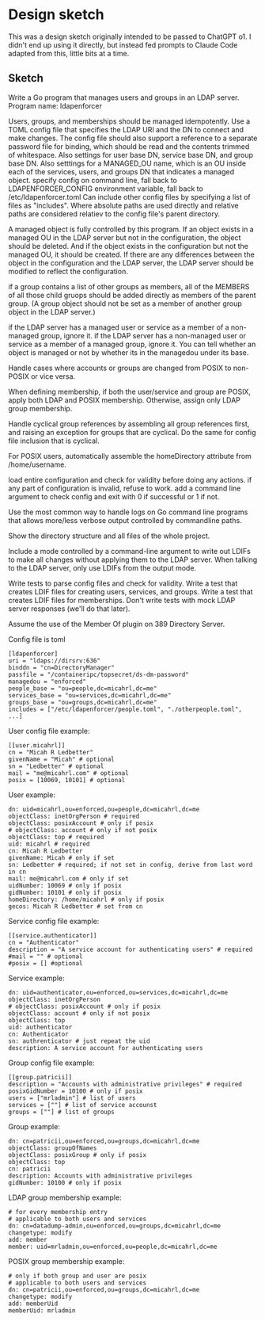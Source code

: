 # Design sketch

This was a design sketch originally intended to be passed to ChatGPT o1.
I didn't end up using it directly,
but instead fed prompts to Claude Code adapted from this,
little bits at a time.

## Sketch

Write a Go program that manages users and groups in an LDAP server.
Program name: ldapenforcer

Users, groups, and memberships should be managed idempotently.
Use a TOML config file that specifies the LDAP URI and the DN to connect and make changes.
The config file should also support a reference to a separate password file for binding,
which should be read and the contents trimmed of whitespace.
Also settings for user base DN, service base DN, and group base DN.
Also setttings for a MANAGED_OU name, which is an OU inside each of the services, users, and groups DN that indicates a managed object.
specify config on command line, fall back to LDAPENFORCER_CONFIG environment variable, fall back to /etc/ldapenforcer.toml
Can include other config files by specifying a list of files as "includes". Where absolute paths are used directly and relative paths are considered relatiev to the config file's parent directory.

A managed object is fully controlled by this program.
If an object exists in a managed OU in the LDAP server but not in the configuration, the object should be deleted.
And if the object exists in the configuration but not the managed OU, it should be created.
If there are any differences between the object in the configuration and the LDAP server, the LDAP server should be modified to reflect the configuration.

if a group contains a list of other groups as members, all of the MEMBERS of all those child gruops should be added directly as members of the parent group. (A group object should not be set as a member of another group object in the LDAP server.)

if the LDAP server has a managed user or service as a member of a non-managed group, ignore it.
if the LDAP server has a non-managed user or service as a member of a managed group, ignore it.
You can tell whether an object is managed or not by whether its in the managedou under its base.

Handle cases where accounts or groups are changed from POSIX to non-POSIX or vice versa.

When defining membership, if both the user/service and group are POSIX, apply both LDAP and POSIX membership. Otherwise, assign only LDAP group membership.

Handle cyclical group references by assembling all group references first, and raising an exception for groups that are cyclical.
Do the same for config file inclusion that is cyclical.

For POSIX users, automatically assemble the homeDirectory attribute from /home/username.

load entire configuration and check for validity before doing any actions.
if any part of configuration is invalid, refuse to work.
add a command line argument to check config and exit with 0 if successful or 1 if not.

Use the most common way to handle logs on Go command line programs that allows more/less verbose output controlled by commandline paths.

Show the directory structure and all files of the whole project.

Include a mode controlled by a command-line argument to write out LDIFs to make all changes without applying them to the LDAP server.
When talking to the LDAP server, only use LDIFs from the output mode.

Write tests to parse config files and check for validity.
Write a test that creates LDIF files for creating users, services, and groups.
Write a test that creates LDIF files for memberships.
Don't write tests with mock LDAP server responses (we'll do that later).

Assume the use of the Member Of plugin on 389 Directory Server.

Config file is toml

	[ldapenforcer]
	uri = "ldaps://dirsrv:636"
	binddn = "cn=DirectoryManager"
	passfile = "/containeripc/topsecret/ds-dm-password"
	managedou = "enforced"
	people_base = "ou=people,dc=micahrl,dc=me"
	services_base = "ou=services,dc=micahrl,dc=me"
	groups_base = "ou=groups,dc=micahrl,dc=me"
	includes = ["/etc/ldapenforcer/people.toml", "./otherpeople.toml", ...]

User config file example:

	[[user.micahrl]]
	cn = "Micah R Ledbetter"
	givenName = "Micah" # optional
	sn = "Ledbetter" # optional
	mail = "me@micahrl.com" # optional
	posix = [10069, 10101] # optional

User example:

    dn: uid=micahrl,ou=enforced,ou=people,dc=micahrl,dc=me
    objectClass: inetOrgPerson # required
    objectClass: posixAccount # only if posix
    # objectClass: account # only if not posix
    objectClass: top # required
    uid: micahrl # required
    cn: Micah R Ledbetter
    givenName: Micah # only if set
    sn: Ledbetter # required; if not set in config, derive from last word in cn
    mail: me@micahrl.com # only if set
    uidNumber: 10069 # only if posix
    gidNumber: 10101 # only if posix
    homeDirectory: /home/micahrl # only if posix
    gecos: Micah R Ledbetter # set from cn

Service config file example:

	[[service.authenticator]]
	cn = "Authenticator"
	description = "A service account for authenticating users" # required
	#mail = "" # optional
	#posix = [] #optional

Service example:

    dn: uid=authenticator,ou=enforced,ou=services,dc=micahrl,dc=me
    objectClass: inetOrgPerson
    # objectClass: posixAccount # only if posix
    objectClass: account # only if not posix
    objectClass: top
    uid: authenticator
    cn: Authenticator
    sn: authrenticator # just repeat the uid
    description: A service account for authenticating users

Group config file example:

	[[group.patricii]]
	description = "Accounts with administrative privileges" # required
	posixGidNumber = 10100 # only if posix
	users = ["mrladmin"] # list of users
	services = [""] # list of service accounst
	groups = [""] # list of groups

Group example:

    dn: cn=patricii,ou=enforced,ou=groups,dc=micahrl,dc=me
    objectClass: groupOfNames
    objectClass: posixGroup # only if posix
    objectClass: top
    cn: patricii
    description: Accounts with administrative privileges
    gidNumber: 10100 # only if posix

LDAP group membership example:

	# for every membership entry
	# applicable to both users and services
    dn: cn=datadump-admin,ou=enforced,ou=groups,dc=micahrl,dc=me
    changetype: modify
    add: member
    member: uid=mrladmin,ou=enforced,ou=people,dc=micahrl,dc=me

POSIX group membership example:

	# only if both group and user are posix
	# applicable to both users and services
    dn: cn=patricii,ou=enforced,ou=groups,dc=micahrl,dc=me
    changetype: modify
    add: memberUid
    memberUid: mrladmin
